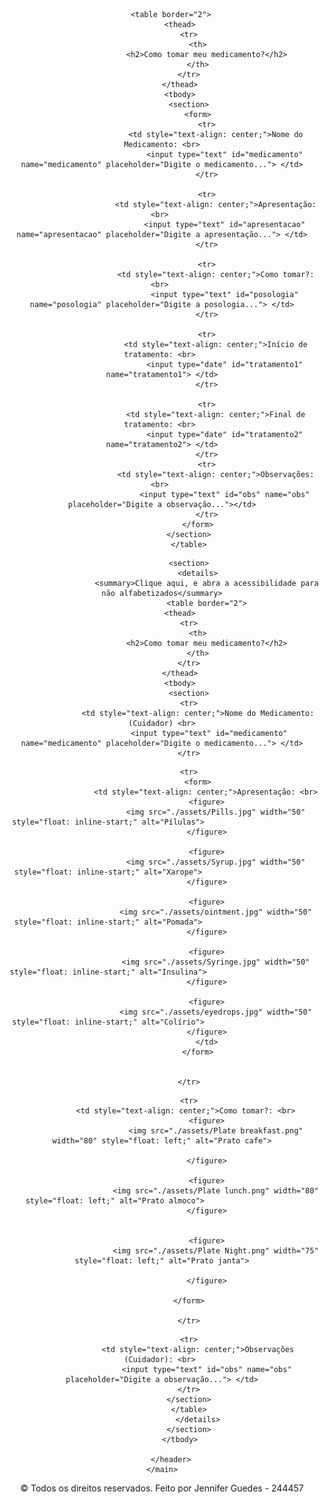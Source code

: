 <!DOCTYPE html>

<html>

<!--Descrição do projeto-->
<head>
    <title>Como tomar?</title>
    <meta name="Etiqueta de Posologia para Idosos" content="Etiqueta para facilitar a tomada correta de medicamentos dos idosos ao voltarem para casa."> 
</head>
 <body>
    <main>
        <header>

<!--Tabela para digitação de medicamentos e posologia-->

        <table border="2">
            <thead>
                <tr>
                    <th>
                        <h2>Como tomar meu medicamento?</h2>
                    </th>
                </tr>
            </thead>
            <tbody>
                <section>
                    <form>
                        <tr>
                            <td style="text-align: center;">Nome do Medicamento: <br>
                                <input type="text" id="medicamento" name="medicamento" placeholder="Digite o medicamento..."> </td>
                        </tr>
                        
                        <tr>
                            <td style="text-align: center;">Apresentação:  <br> 
                                <input type="text" id="apresentacao" name="apresentacao" placeholder="Digite a apresentação..."> </td>
                        </tr>

                        <tr>
                            <td style="text-align: center;">Como tomar?: <br> 
                                <input type="text" id="posologia" name="posologia" placeholder="Digite a posologia..."> </td>
                        </tr>

                        <tr>
                            <td style="text-align: center;">Início de tratamento: <br> 
                                <input type="date" id="tratamento1" name="tratamento1"> </td>
                        </tr>

                        <tr>
                            <td style="text-align: center;">Final de tratamento: <br> 
                                <input type="date" id="tratamento2" name="tratamento2"> </td>
                        </tr>
                        <tr>
                            <td style="text-align: center;">Observações: <br> 
                                <input type="text" id="obs" name="obs" placeholder="Digite a observação..."></td>
                        </tr>
                    </form>
                </section>
                </table>

<!--Acessibilidade para não alfabetizados-->
                <section>
                    <details>
                        <summary>Clique aqui, e abra a acessibilidade para não alfabetizados</summary>
                        <table border="2">
            <thead>
                <tr>
                    <th>
                        <h2>Como tomar meu medicamento?</h2>
                    </th>
                </tr>
            </thead>
            <tbody>
                <section>
                <tr>
                    <td style="text-align: center;">Nome do Medicamento:(Cuidador) <br>
                         <input type="text" id="medicamento" name="medicamento" placeholder="Digite o medicamento..."> </td>
                </tr>
                
<!--Tabela de imagens - Apresentação do medicamento-->
                <tr>
                    <form>
                        <td style="text-align: center;">Apresentação: <br>                      
                        <figure>
                            <img src="./assets/Pills.jpg" width="50" style="float: inline-start;" alt="Pílulas">                        
                        </figure>

                        <figure>
                            <img src="./assets/Syrup.jpg" width="50" style="float: inline-start;" alt="Xarope">                        
                        </figure>

                        <figure>
                            <img src="./assets/ointment.jpg" width="50" style="float: inline-start;" alt="Pomada">                        
                        </figure>

                        <figure>
                            <img src="./assets/Syringe.jpg" width="50" style="float: inline-start;" alt="Insulina">                        
                        </figure>

                        <figure>
                            <img src="./assets/eyedrops.jpg" width="50" style="float: inline-start;" alt="Colírio">                        
                        </figure>
                        </td>
                    </form>


                </tr>

<!--Imagens em Como Tomar?-->
                <tr>
                    <td style="text-align: center;">Como tomar?: <br>                      
                        <figure>
                            <img src="./assets/Plate breakfast.png" width="80" style="float: left;" alt="Prato cafe">
                                                 
                        </figure>
                                           
                        <figure>
                            <img src="./assets/Plate lunch.png" width="80" style="float: left;" alt="Prato almoco">                     
                        </figure>
                       
                    
                        <figure>
                            <img src="./assets/Plate Night.png" width="75" style="float: left;" alt="Prato janta">
                       
                        </figure>
                        
                </form>

                </tr>
                
<!--Observações para os cuidadores-->
                <tr>
                    <td style="text-align: center;">Observações (Cuidador): <br> 
                        <input type="text" id="obs" name="obs" placeholder="Digite a observação..."> </td>
                </tr>
                </section>
                </table>
                    </details>
                </section>
            </tbody>
        
        </header>
    </main>
 </body>
<footer> 
    <tfoot><p>&copy; Todos os direitos reservados. Feito por Jennifer Guedes - 244457</p></tfoot> 
</footer>

</html>
